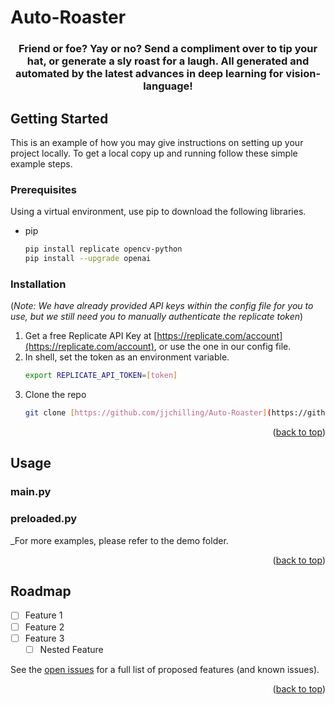 # Auto-Roaster

<h3 align="center"> Friend or foe? Yay or no? Send a compliment over to tip your hat, or generate a sly roast for a laugh. All generated and automated by the latest advances in deep learning for vision-language! </h3>

<!-- GETTING STARTED -->
## Getting Started

This is an example of how you may give instructions on setting up your project locally.
To get a local copy up and running follow these simple example steps.

### Prerequisites

Using a virtual environment, use pip to download the following libraries.
* pip
  ```sh
  pip install replicate opencv-python
  pip install --upgrade openai
  ```

### Installation
(*Note: We have already provided API keys within the config file for you to use, but we still need you to manually authenticate the replicate token*)
1. Get a free Replicate API Key at [https://replicate.com/account](https://replicate.com/account), or use the one in our config file.
2. In shell, set the token as an environment variable.
   ```sh
   export REPLICATE_API_TOKEN=[token]
   ```
4. Clone the repo
   ```sh
   git clone [https://github.com/jjchilling/Auto-Roaster](https://github.com/jjchilling/Auto-Roaster)
   ```

<p align="right">(<a href="#readme-top">back to top</a>)</p>



<!-- USAGE EXAMPLES -->
## Usage
### main.py

### preloaded.py

_For more examples, please refer to the demo folder.

<p align="right">(<a href="#readme-top">back to top</a>)</p>



<!-- ROADMAP -->
## Roadmap

- [ ] Feature 1
- [ ] Feature 2
- [ ] Feature 3
    - [ ] Nested Feature

See the [open issues](https://github.com/github_username/repo_name/issues) for a full list of proposed features (and known issues).

<p align="right">(<a href="#readme-top">back to top</a>)</p>
